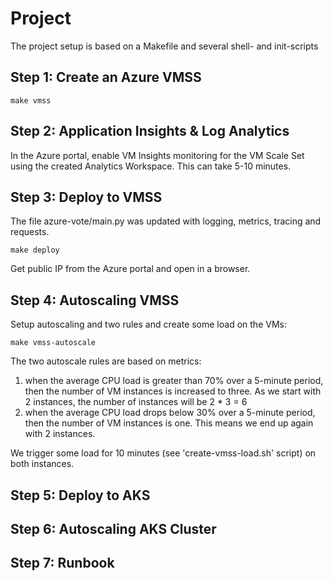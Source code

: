 # Project

The project setup is based on a Makefile and several shell- and init-scripts


## Step 1: Create an Azure VMSS

    make vmss


## Step 2: Application Insights & Log Analytics

In the Azure portal, enable VM Insights monitoring for the VM Scale Set using the 
created Analytics Workspace. This can take 5-10 minutes.


## Step 3: Deploy to VMSS

The file azure-vote/main.py was updated with logging, metrics, tracing and requests.

    make deploy

Get public IP from the Azure portal and open in a browser.


## Step 4: Autoscaling VMSS

Setup autoscaling and two rules and create some load on the VMs:

    make vmss-autoscale

The two autoscale rules are based on metrics:

1. when the average CPU load is greater than 70% over a 5-minute period, then the number of VM instances is increased to three. As we start with 2 instances, the number of instances will be 2 * 3 = 6
2. when the average CPU load drops below 30% over a 5-minute period, then the number of VM instances is one. This means we end up again with 2 instances.

We trigger some load for 10 minutes (see 'create-vmss-load.sh' script) on both instances.


## Step 5: Deploy to AKS

## Step 6: Autoscaling AKS Cluster

## Step 7: Runbook
